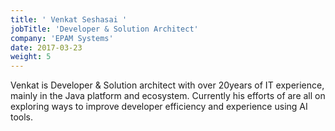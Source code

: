 ```yaml
---
title: ' Venkat Seshasai '
jobTitle: 'Developer & Solution Architect'
company: 'EPAM Systems'
date: 2017-03-23
weight: 5
---
```

Venkat is Developer & Solution architect with over 20years of IT experience, mainly in the Java platform and ecosystem. Currently his efforts of are all on exploring ways to improve developer efficiency and experience using AI tools.
